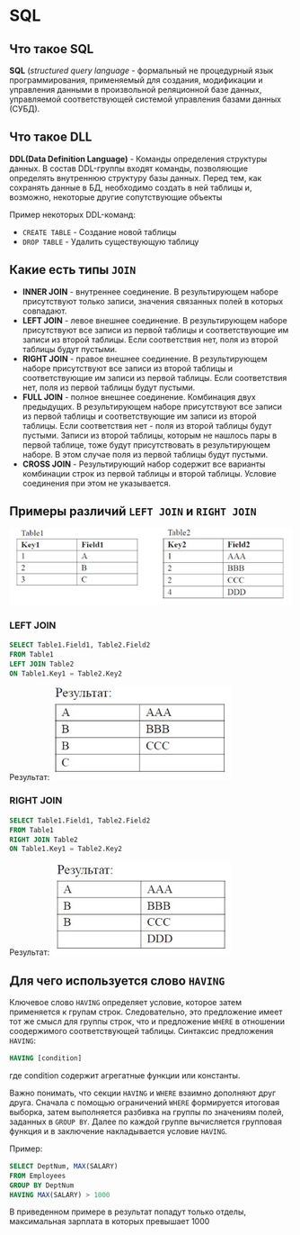 # SQL

## Что такое SQL

**SQL** (_structured query language_ - формальный не процедурный язык программирования, применяемый для создания, модификации и управления данными в произвольной реляционной базе данных, управляемой соответствующей системой управления базами данных (СУБД).

## Что такое DLL

**DDL(Data Definition Language)** - Команды определения структуры данных. В состав DDL-группы входят команды, позволяющие определять внутреннюю структуру базы данных. Перед тем, как сохранять данные в БД, необходимо создать в ней таблицы и, возможно, некоторые другие сопутствующие объекты

Пример некоторых DDL-команд:

- `CREATE TABLE` - Создание новой таблицы
- `DROP TABLE` - Удалить существующую таблицу

## Какие есть типы `JOIN`

- **INNER JOIN** - внутреннее соединение. В результирующем наборе присутствуют только записи, значения связанных полей в которых совпадают.
- **LEFT JOIN** - левое внешнее соединение. В результирующем наборе присутствуют все записи из первой таблицы и соответствующие им записи из второй таблицы. Если соответствия нет, поля из второй таблицы будут пустыми.
- **RIGHT JOIN** - правое внешнее соединение. В результирующем наборе присутствуют все записи из второй таблицы и соответствующие им записи из первой таблицы. Если соответствия нет, поля из первой таблицы будут пустыми.
- **FULL JOIN** - полное внешнее соединение. Комбинация двух предыдущих. В результирующем наборе присутствуют все записи из первой таблицы и соответствующие им записи из второй таблицы. Если соответствия нет - поля из второй таблицы будут пустыми. Записи из второй таблицы, которым не нашлось пары в первой таблице, тоже будут присутствовать в результирующем наборе. В этом случае поля из первой таблицы будут пустыми.
- **CROSS JOIN** - Результирующий набор содержит все варианты комбинации строк из первой таблицы и второй таблицы. Условие соединения при этом не указывается.

## Примеры различий `LEFT JOIN` и `RIGHT JOIN`

![TABLES](../../assets/SQL/sql1.jpg)

### LEFT JOIN

```sql
SELECT Table1.Field1, Table2.Field2
FROM Table1
LEFT JOIN Table2
ON Table1.Key1 = Table2.Key2
```

Результат:
![LEFT_JOIN_RESULT](./../../assets/SQL/sql2.jpg)

### RIGHT JOIN

```sql
SELECT Table1.Field1, Table2.Field2
FROM Table1
RIGHT JOIN Table2
ON Table1.Key1 = Table2.Key2
```

Результат:
![RIGHT_JOIN_RESULT](./../../assets/SQL/sql3.jpg)

## Для чего используется слово `HAVING`

Ключевое слово `HAVING` определяет условие, которое затем применяется к групам строк. Следовательно, это предложение имеет тот же смысл для группы строк, что и предложение `WHERE` в отношении соодержимого соответствующей таблицы. Синтаксис предложения `HAVING`:

```sql
HAVING [condition]
```

где condition содержит агрегатные функции или константы.

Важно понимать, что секции `HAVING` и `WHERE` взаимно дополняют друг друга. Сначала с помощью ограничений `WHERE` формируется итоговая выборка, затем выполняется разбивка на группы по значениям полей, заданных в `GROUP BY`. Далее по каждой группе вычисляется групповая функция и в заключение накладывается условие `HAVING`.

Пример:

```sql
SELECT DeptNum, MAX(SALARY)
FROM Employees
GROUP BY DeptNum
HAVING MAX(SALARY) > 1000
```

В приведенном примере в результат попадут только отделы, максимальная зарплата в которых превышает 1000

